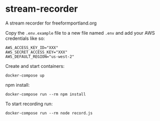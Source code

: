 # stream-recorder

A stream recorder for freeformportland.org


Copy the `.env.example` file to a new file named `.env` and add your AWS credentials like so:

```
AWS_ACCESS_KEY_ID="XXX"
AWS_SECRET_ACCESS_KEY="XXX"
AWS_DEFAULT_REGION="us-west-2"
```

Create and start containers:
```
docker-compose up
```

npm install:
```
docker-compose run --rm npm install
```

To start recording run:
```
docker-compose run --rm node record.js
```
